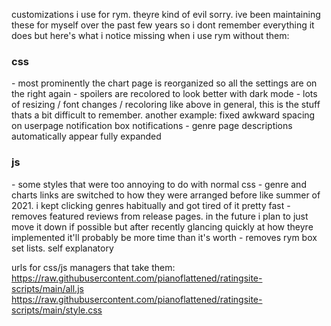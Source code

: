 customizations i use for rym. theyre kind of evil sorry. ive been maintaining these for myself over the past few years so i dont remember everything it does but here's what i notice missing when i use rym without them:

### css
\- most prominently the chart page is reorganized so all the settings are on the right again
\- spoilers are recolored to look better with dark mode
\- lots of resizing / font changes / recoloring like above in general, this is the stuff thats a bit difficult to remember. another example: fixed awkward spacing on userpage notification box notifications
\- genre page descriptions automatically appear fully expanded

### js
\- some styles that were too annoying to do with normal css
\- genre and charts links are switched to how they were arranged before like summer of 2021. i kept clicking genres habitually and got tired of it pretty fast
\- removes featured reviews from release pages. in the future i plan to just move it down if possible but after recently glancing quickly at how theyre implemented it'll probably be more time than it's worth
\- removes rym box set lists. self explanatory

urls for css/js managers that take them:<br>
https://raw.githubusercontent.com/pianoflattened/ratingsite-scripts/main/all.js <br>
https://raw.githubusercontent.com/pianoflattened/ratingsite-scripts/main/style.css <br>
